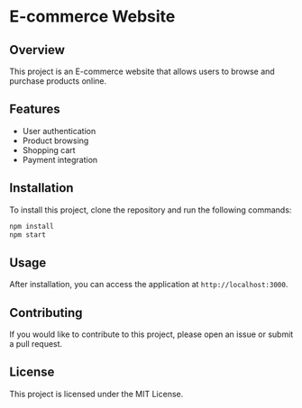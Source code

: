 # E-commerce Website

## Overview
This project is an E-commerce website that allows users to browse and purchase products online.

## Features
- User authentication
- Product browsing
- Shopping cart
- Payment integration

## Installation
To install this project, clone the repository and run the following commands:

```bash
npm install
npm start
```

## Usage
After installation, you can access the application at `http://localhost:3000`.

## Contributing
If you would like to contribute to this project, please open an issue or submit a pull request.

## License
This project is licensed under the MIT License.
